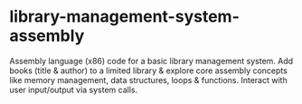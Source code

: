 # library-management-system-assembly
Assembly language (x86) code for a basic library management system. Add books (title &amp; author) to a limited library &amp; explore core assembly concepts like memory management, data structures, loops &amp; functions. Interact with user input/output via system calls. 

